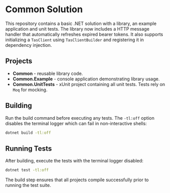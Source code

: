 # Common Solution

This repository contains a basic .NET solution with a library, an example application and unit tests. The library now includes a HTTP message handler that automatically refreshes expired bearer tokens.
It also supports initializing a `TasClient` using `TasClientBuilder` and registering it in dependency injection.

## Projects
- **Common** - reusable library code.
- **Common.Example** - console application demonstrating library usage.
- **Common.UnitTests** - xUnit project containing all unit tests. Tests rely on `Moq` for mocking.

## Building
Run the build command before executing any tests. The `-tl:off` option
disables the terminal logger which can fail in non-interactive shells:

```bash
dotnet build -tl:off
```

## Running Tests
After building, execute the tests with the terminal logger disabled:

```bash
dotnet test -tl:off
```

The build step ensures that all projects compile successfully prior to running the test suite.
